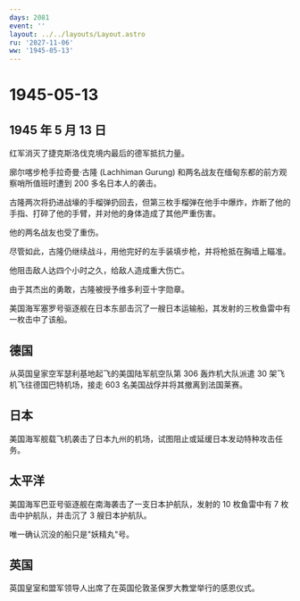 ```yaml
---
days: 2081
event: ''
layout: ../../layouts/Layout.astro
ru: '2027-11-06'
ww: '1945-05-13'
---
```


# 1945-05-13

## 1945 年 5 月 13 日

红军消灭了捷克斯洛伐克境内最后的德军抵抗力量。

廓尔喀步枪手拉奇曼·古隆 (Lachhiman Gurung)
和两名战友在缅甸东都的前方观察哨所值班时遭到 200 多名日本人的袭击。

古隆两次将扔进战壕的手榴弹扔回去，但第三枚手榴弹在他手中爆炸，炸断了他的手指、打碎了他的手臂，并对他的身体造成了其他严重伤害。

他的两名战友也受了重伤。

尽管如此，古隆仍继续战斗，用他完好的左手装填步枪，并将枪抵在胸墙上瞄准。

他阻击敌人达四个小时之久，给敌人造成重大伤亡。

由于其杰出的勇敢，古隆被授予维多利亚十字勋章。

美国海军塞罗号驱逐舰在日本东部击沉了一艘日本运输船，其发射的三枚鱼雷中有一枚击中了该船。

## 德国

从英国皇家空军瑟利基地起飞的美国陆军航空队第 306 轰炸机大队派遣 30
架飞机飞往德国巴特机场，接走 603 名美国战俘并将其撤离到法国莱赛。

## 日本

美国海军舰载飞机袭击了日本九州的机场，试图阻止或延缓日本发动特种攻击任务。

## 太平洋

美国海军巴亚号驱逐舰在南海袭击了一支日本护航队，发射的 10 枚鱼雷中有 7
枚击中护航队，并击沉了 3 艘日本护航队。

唯一确认沉没的船只是"妖精丸"号。

## 英国

英国皇室和盟军领导人出席了在英国伦敦圣保罗大教堂举行的感恩仪式。